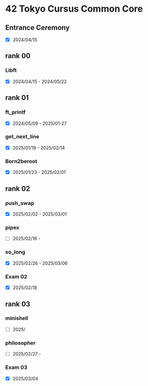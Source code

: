 # 42 Tokyo Cursus Common Core

## Entrance Ceremony
- [x] 2024/04/15  

## rank 00
### Libft
- [x] 2024/04/15 - 2024/05/22  

## rank 01
### ft_printf
- [x] 2024/05/09 - 2025/01-27  
### get_next_line  
- [x] 2025/01/19 - 2025/02/14  
### Born2beroot  
- [x] 2025/01/23 - 2025/02/01  

## rank 02
### push_swap
- [x] 2025/02/02 - 2025/03/01  
### pipex
- [ ] 2025/02/16 -  
### so_long
- [x] 2025/02/26 - 2025/03/06  
### Exam 02
- [x] 2025/02/18  

## rank 03
### minishell
- [ ] 2025/
### philosopher
- [ ] 2025/02/27 - 
### Exam 03
- [x] 2025/03/04  
